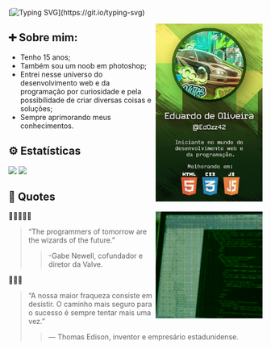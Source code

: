 [![Typing SVG](https://readme-typing-svg.herokuapp.com?font=Roboto+Mono&weight=500&size=30&pause=1000&color=5CF715&center=false&vCenter=true&width=435&lines=Hello%2C+world!_;Eduardo+de+Oliveira+here!_)](https://git.io/typing-svg)

<img src='media/BannerGitHub.jpg' align='right' width='42%'>

## ➕ Sobre mim:
- Tenho 15 anos;
- Também sou um noob em photoshop;
- Entrei nesse universo do desenvolvimento web e da programação por curiosidade e pela possibilidade de criar diversas coisas e soluções;
- Sempre aprimorando meus conhecimentos. 

## ⚙ Estatísticas 
<img src='https://github-readme-stats.vercel.app/api/top-langs/?username=EdOzz42&layout=compact&theme=dark' width='460px'>
<img src='https://github-readme-stats.vercel.app/api?username=EdOzz42&show_icons=true&theme=dark' width='460px'>

## 💬 Quotes  
<img src='media/programming_something.gif' width='42%' align='right'>

👾👨‍💻🧙‍♂️
> “The programmers of tomorrow are the wizards of the future.” 
>> -Gabe Newell, cofundador e diretor da Valve. 

💪💡✨
> “A nossa maior fraqueza consiste em desistir. O caminho mais seguro para o sucesso é sempre tentar mais uma vez.” 
>> — Thomas Edison, inventor e empresário estadunidense.
